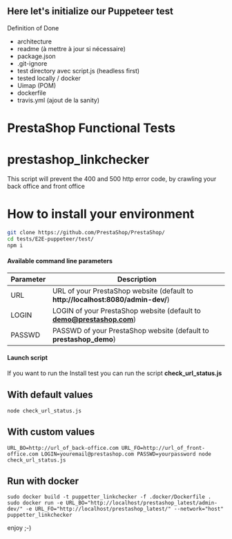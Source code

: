## Here let's initialize our Puppeteer test

Definition of Done
- architecture
- readme (à mettre à jour si nécessaire)
- package.json
- .git-ignore
- test directory avec script.js (headless first)
- tested locally / docker
- Uimap (POM)
- dockerfile
- travis.yml (ajout de la sanity)

# PrestaShop Functional Tests

# prestashop_linkchecker
This script will prevent the 400 and 500 http error code, by crawling your back office and front office

# How to install your environment

```bash
git clone https://github.com/PrestaShop/PrestaShop/
cd tests/E2E-puppeteer/test/
npm i
```

#### Available command line parameters

| Parameter           | Description      |
|---------------------|----------------- |
| URL                 | URL of your PrestaShop website (default to **http://localhost:8080/admin-dev/**) |
| LOGIN               | LOGIN of your PrestaShop website (default to **demo@prestashop.com**) |
| PASSWD              | PASSWD of your PrestaShop website (default to **prestashop_demo**) |

#### Launch script
If you want to run the Install test you can run the script **check_url_status.js**
## With default values
```
node check_url_status.js
```
## With custom values
```
URL_BO=http://url_of_back-office.com URL_FO=http://url_of_front-office.com LOGIN=youremail@prestashop.com PASSWD=yourpassword node check_url_status.js
```
## Run with docker
```
sudo docker build -t puppetter_linkchecker -f .docker/Dockerfile .
sudo docker run -e URL_BO="http://localhost/prestashop_latest/admin-dev/" -e URL_FO="http://localhost/prestashop_latest/" --network="host" puppetter_linkchecker
```
enjoy ;-)

